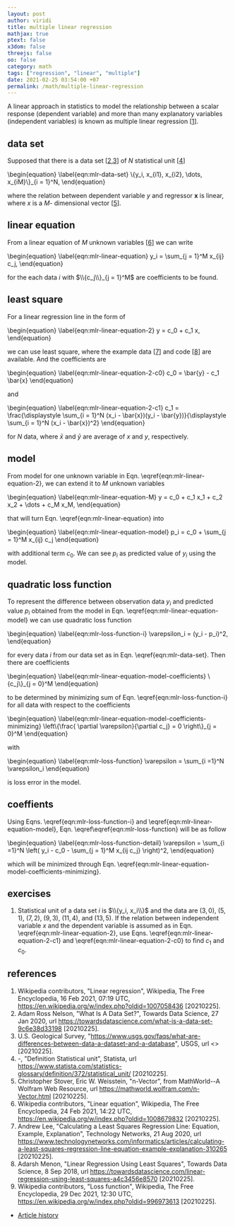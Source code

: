 ```yaml
---
layout: post
author: viridi
title: multiple linear regression
mathjax: true
ptext: false
x3dom: false
threejs: false
oo: false
category: math
tags: ["regression", "linear", "multiple"]
date: 2021-02-25 03:54:00 +07
permalink: /math/multiple-linear-regression
---
```

A linear approach in statistics to model the relationship between a scalar response (dependent variable) and more than many explanatory variables (independent variables) is known as multiple linear regression [[1](#ref1)].


## data set
Supposed that there is a data set [[2](#ref2),[3](#ref3)] of $N$ statistical unit [[4](#ref4)]

\begin{equation}
\label{eqn:mlr-data-set}
\\{y_i, x_{i1}, x_{i2}, \dots, x_{iM}\\}_{i = 1}^N,
\end{equation}

where the relation between dependent variable $y$ and regressor $\mathbf{x}$ is linear, where $x$ is a $M$- dimensional vector [[5](#ref5)].


## linear equation
From a linear equation of $M$ unknown variables [[6](#ref6)] we can write

\begin{equation}
\label{eqn:mlr-linear-equation}
y_i = \sum_{j = 1}^M x_{ij} c_j,
\end{equation}

for the each data $i$ with $\\{c_j\\}_{j = 1}^M$ are coefficients to be found. 


## least square
For a linear regression line in the form of

\begin{equation}
\label{eqn:mlr-linear-equation-2}
y = c_0 + c_1 x,
\end{equation}

we can use least square, where the example data [[7](#ref7)] and code [[8](#ref8)] are available. And the coefficients are

\begin{equation}
\label{eqn:mlr-linear-equation-2-c0}
c_0 = \bar{y} - c_1 \bar{x}
\end{equation}

and

\begin{equation}
\label{eqn:mlr-linear-equation-2-c1}
c_1 = \frac{\displaystyle \sum_{i = 1}^N (x_i - \bar{x})(y_i - \bar{y})}{\displaystyle \sum_{i = 1}^N (x_i - \bar{x})^2}
\end{equation}

for $N$ data, where $\bar{x}$ and $\bar{y}$ are average of $x$ and $y$, respectively.


## model
From model for one unknown variable in Eqn. \eqref{eqn:mlr-linear-equation-2}, we can extend it to $M$ unknown variables

\begin{equation}
\label{eqn:mlr-linear-equation-M}
y = c_0 + c_1 x_1 + c_2 x_2 + \dots + c_M x_M,
\end{equation}

that will turn Eqn. \eqref{eqn:mlr-linear-equation} into

\begin{equation}
\label{eqn:mlr-linear-equation-model}
p_i = c_0 + \sum_{j = 1}^M x_{ij} c_j
\end{equation}

with additional term $c_0$. We can see $p_i$ as predicted value of $y_i$ using the model.


## quadratic loss function
To represent the difference between observation data $y_i$ and predicted value $p_i$ obtained from the model in Eqn. \eqref{eqn:mlr-linear-equation-model} we can use quadratic loss function

\begin{equation}
\label{eqn:mlr-loss-function-i}
\varepsilon_i = (y_i - p_i)^2,
\end{equation}

for every data $i$ from our data set as in Eqn. \eqref{eqn:mlr-data-set}. Then there are coefficients


\begin{equation}
\label{eqn:mlr-linear-equation-model-coefficients}
\\{c_j\\}_{j = 0}^M
\end{equation}

to be determined by minimizing sum of Eqn. \eqref{eqn:mlr-loss-function-i} for all data with respect to the coefficients

\begin{equation}
\label{eqn:mlr-linear-equation-model-coefficients-minimizing}
\\left\\{\frac{ \partial \varepsilon}{\partial c_j} = 0 \\right\\}_{j = 0}^M
\end{equation}

with

\begin{equation}
\label{eqn:mlr-loss-function}
\varepsilon = \sum_{i =1}^N \varepsilon_i
\end{equation}

is loss error in the model.


## coeffients
Using Eqns. \eqref{eqn:mlr-loss-function-i} and \eqref{eqn:mlr-linear-equation-model}, Eqn. \eqref\eqref{eqn:mlr-loss-function} will be as follow

\begin{equation}
\label{eqn:mlr-loss-function-detail}
\varepsilon = \sum_{i =1}^N \left( y_i - c_0 - \sum_{j = 1}^M x_{ij c_j} \right)^2,
\end{equation}

which will be minimized through Eqn. \eqref{eqn:mlr-linear-equation-model-coefficients-minimizing}.


## exercises
1. Statistical unit of a data set $i$ is $\\{y_i, x_i\\}$ and the data are $(3, 0)$, $(5, 1)$, $(7, 2)$, $(9, 3)$, $(11, 4)$, and $(13, 5)$. If the relation between independent variable $x$ and the dependent variable is assumed as in Eqn. \eqref{eqn:mlr-linear-equation-2}, use Eqns. \eqref{eqn:mlr-linear-equation-2-c1} and \eqref{eqn:mlr-linear-equation-2-c0} to find $c_1$ and $c_0$.


## references
1. <a href="#ref1"></a> Wikipedia contributors, "Linear regression", Wikipedia, The Free Encyclopedia, 16 Feb 2021, 07:19 UTC, <https://en.wikipedia.org/w/index.php?oldid=1007058436> [20210225].
2. <a href="#ref2"></a>Adam Ross Nelson, "What Is A Data Set?", Towards Data Science,
27 Jan 2020, url <https://towardsdatascience.com/what-is-a-data-set-9c6e38d33198> [20210225].
3. <a href="#ref3"></a>U.S. Geological Survey, "https://www.usgs.gov/faqs/what-are-differences-between-data-a-dataset-and-a-database", USGS, url <> [20210225].
4. <a href="#ref4"></a>-, "Definition Statistical unit", Statista, url <https://www.statista.com/statistics-glossary/definition/372/statistical_unit/> [20210225].
5. <a href="#ref5"></a>Christopher Stover, Eric W. Weisstein, "n-Vector", from MathWorld--A Wolfram Web Resource, url <https://mathworld.wolfram.com/n-Vector.html> [20210225].
6. <a href="#ref6"></a>Wikipedia contributors, "Linear equation", Wikipedia, The Free Encyclopedia, 24 Feb 2021, 14:22 UTC, <https://en.wikipedia.org/w/index.php?oldid=1008679832> [20210225].
7. <a href="#ref7"></a>Andrew Lee, "Calculating a Least Squares Regression Line: Equation, Example, Explanation", Technology Networks, 21 Aug 2020, url <https://www.technologynetworks.com/informatics/articles/calculating-a-least-squares-regression-line-equation-example-explanation-310265> [20210225].
8. <a href="#ref8"></a>Adarsh Menon, "Linear Regression Using Least Squares", Towards Data Science, 8 Sep 2018, url <https://towardsdatascience.com/linear-regression-using-least-squares-a4c3456e8570> [20210225].
9. <a href="#ref9"></a>Wikipedia contributors, "Loss function", Wikipedia, The Free Encyclopedia, 29 Dec 2021, 12:30 UTC, <https://en.wikipedia.org/w/index.php?oldid=996973613> [20210225].

+ [Article history](https://github.com/butiran/butiran.github.io/commits/master/_posts/math/2021-02-25-multiple-linear-regression.md)
